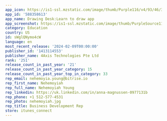 ```yaml
---
app_icon: https://is1-ssl.mzstatic.com/image/thumb/Purple116/v4/93/46/3d/93463d05-86b0-2733-2890-d0b03e92d6de/AppIcon-0-0-1x_U007emarketing-0-7-0-0-85-220.png/1024x1024bb.png
app_id: '588358613'
app_name: Drawing Desk:Learn to draw app
app_screenshot: https://is1-ssl.mzstatic.com/image/thumb/PurpleSource116/v4/77/8b/43/778b4327-0619-6492-83b3-8573e6de7df4/7eeaf5ab-1217-498d-901b-af35f824b66a_iPhone_5_U00275__U00282_U002c208_x_1_U002c242_U0029_1__U2013_2.png/1242x2208bb.png
category: Education
country: US
id: sWglQNymo4cW
language: en
most_recent_release: '2024-02-09T00:00:00'
publisher_id: '1413114553'
publisher_name: 4Axis Technologies Pte Ltd
rank: '251'
release_count_in_past_year: '21'
release_count_in_past_year_category: 15
release_count_in_past_year_top_in_category: 33
rep_email: nehemoyia.young@bitrise.io
rep_first_name: Nehemoyiah
rep_full_name: Nehemoyiah Young
rep_linkedin: https://uk.linkedin.com/in/anna-magnussen-0977131b
rep_phone: +1 512-577-4531
rep_photo: nehemoyiah.jpg
rep_title: Business Development Rep
store: itunes_connect
---
```

